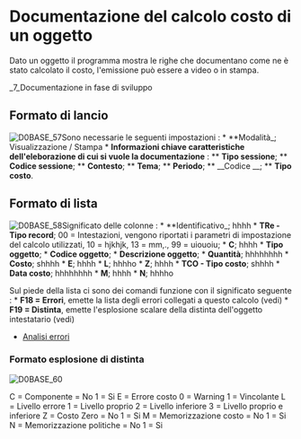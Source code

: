 # Documentazione del calcolo costo di un oggetto
Dato un oggetto il programma mostra le righe che documentano come ne è stato calcolato il costo, l'emissione può essere a video o in stampa.

_7_Documentazione in fase di sviluppo

## Formato di lancio
![D0BASE_57](http://doc.smeup.com/immagini/MBDOC_OGG-P_D0CO02A/D0BASE_57.png)Sono necessarie le seguenti impostazioni : 
 \* **Modalità_; Visualizzazione / Stampa
 \* **Informazioni chiave caratteristiche dell'eleborazione di cui si vuole la documentazione** : 
 \*\* __Tipo sessione__;
 \*\* __Codice sessione__;
 \*\* __Contesto__;
 \*\* __Tema__;
 \*\* __Periodo__;
 \*\* __Codice __;
 \*\* __Tipo costo__.

## Formato di lista
![D0BASE_58](http://doc.smeup.com/immagini/MBDOC_OGG-P_D0CO02A/D0BASE_58.png)Significato delle colonne : 
 \* **Identificativo_; hhhh
 \* **TRe - Tipo record**; 00 = Intestazioni, vengono riportati i parametri di impostazione del calcolo utilizzati, 10 = hjkhjk, 13 = mm,., 99 = uiouoiu;
 \* **C**; hhhh
 \* **Tipo oggetto**;
 \* **Codice oggetto**;
 \* **Descrizione oggetto**;
 \* **Quantità**; hhhhhhhh
 \* **Costo**; shhhh
 \* **E**; hhhh
 \* **L**; hhhho
 \* **Z**; hhhh
 \* **TCO - Tipo costo**; shhhh
 \* **Data costo**; hhhhhhhh
 \* **M**; hhhh
 \* **N**; hhhho

Sul piede della lista ci sono dei comandi funzione con il significato seguente : 
 \* **F18 = Errori**, emette la lista degli errori collegati a questo calcolo (vedi)
 \* **F19 = Distinta**, emette l'esplosione scalare della distinta dell'oggetto intestatario (vedi)

- [Analisi errori](Sorgenti/OJ/PGM/D0CO03A)

### Formato esplosione di distinta
![D0BASE_60](http://doc.smeup.com/immagini/MBDOC_OGG-P_D0CO02A/D0BASE_60.png)
















C = Componente
      = No
    1 = Si
E = Errore costo
    0 = Warning
    1 = Vincolante
L = Livello errore
    1 = Livello proprio
    2 = Livello inferiore
    3 = Livello proprio e inferiore
Z = Costo Zero
      = No
    1 = Si
M = Memorizzazione costo
      = No
    1 = Si
N = Memorizzazione politiche
      = No
    1 = Si
